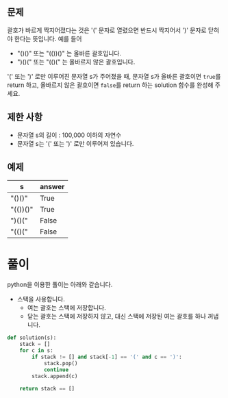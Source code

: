 ## 문제

괄호가 바르게 짝지어졌다는 것은 '(' 문자로 열렸으면 반드시 짝지어서 ')' 문자로 닫혀야 한다는 뜻입니다. 예를 들어

- "()()" 또는 "(())()" 는 올바른 괄호입니다.
- ")()(" 또는 "(()(" 는 올바르지 않은 괄호입니다.

'(' 또는 ')' 로만 이루어진 문자열 s가 주어졌을 때, 문자열 s가 올바른 괄호이면 `true`를 return 하고, 올바르지 않은 괄호이면 `false`를 return 하는 solution 함수를 완성해 주세요.

## 제한 사항

- 문자열 s의 길이 : 100,000 이하의 자연수
- 문자열 s는 '(' 또는 ')' 로만 이루어져 있습니다.

## 예제

| s | answer |
| - | - |
| "()()" | True |
| "(())()" | True |
| ")()(" | False |
| "(()(" | False |

# 풀이

python을 이용한 풀이는 아래와 같습니다.

- 스택을 사용합니다.
    - 여는 괄호는 스택에 저장합니다.
    - 닫는 괄호는 스택에 저장하지 않고, 대신 스택에 저장된 여는 괄호를 하나 꺼냅니다.

```python
def solution(s):
    stack = []
    for c in s:
        if stack != [] and stack[-1] == '(' and c == ')':
            stack.pop()
            continue
        stack.append(c)
        
    return stack == []
```